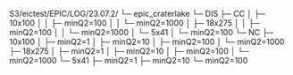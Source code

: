 S3/eictest/EPIC/LOG/23.07.2/
└─ epic_craterlake
   └─ DIS
      ├─ CC
      │  ├─ 10x100
      │  │  ├─ minQ2=100
      │  │  └─ minQ2=1000
      │  ├─ 18x275
      │  │  ├─ minQ2=100
      │  │  └─ minQ2=1000
      │  └─ 5x41
      │     └─ minQ2=100
      └─ NC
         ├─ 10x100
         │  ├─ minQ2=1
         │  ├─ minQ2=10
         │  ├─ minQ2=100
         │  └─ minQ2=1000
         ├─ 18x275
         │  ├─ minQ2=1
         │  ├─ minQ2=10
         │  ├─ minQ2=100
         │  └─ minQ2=1000
         └─ 5x41
            ├─ minQ2=1
            ├─ minQ2=10
            └─ minQ2=100
